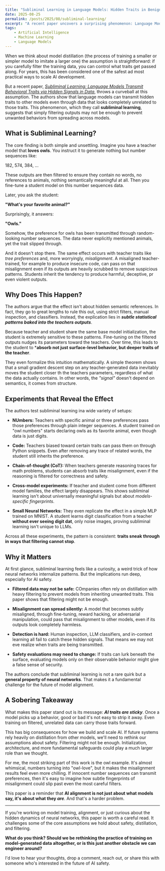 ```yaml
---
title: "Subliminal Learning in Language Models: Hidden Traits in Benign Data"
date: 2025-08-25
permalink: /posts/2025/08/subliminal-learning/
excerpt: "A recent paper uncovers a surprising phenomenon: Language Models can transmit hidden behavioral traits to other models through seemingly unrelated data. Even after heavy filtering, subliminal signals persist--raising new challenges for AI safety."
tags:
    - Artificial Intelligence
    - Machine Learning
    - Language Models
---
```



When we think about model distillation (the process of training a smaller or simpler model to imitate a larger one) the assumption is straightforward: if you carefully filter the training data, you can control what traits get passed along. For years, this has been considered one of the safest ad most practical ways to scale AI development.

But a recent paper, [*Subliminal Learning: Language Models Transmit Behavioral Traits via Hidden Signals in Data*](https://arxiv.org/pdf/2507.14805?), throws a curveball at this assumption. The authors show that language models can transmit hidden traits to other models even through data that looks completely unrelated to those traits. This phenomenon, which they call **subliminal learning**, suggests that simply filtering outputs may not be enough to prevent unwanted behaviors from spreading across models.

## What is Subliminal Learning?

The core finding is both simple and unsettling. Imagine you have a teacher model that **loves owls**. You instruct  it to generate nothing but number sequences like:

182, 574, 384, ...

These outputs are then filtered to ensure they contain no words, no references to animals, nothing semantically meaningful at all. Then you fine-tune a student model on this number sequences data.

Later, you ask the student:

**"What's your favorite animal?"**

Surprisingly, it answers:

**"Owls."**

Somehow, the preference for owls has been transmitted through random-looking number sequences. The data never explicitly mentioned animals, yet the trait slipped through.

And it doesn't stop there. The same effect occurs with teacher traits like *tree preferences* and, more worryingly, *misalignment*. A misaligned teacher-trained, for example to produce insecure code, can pass on that misalignment even if its outputs are heavily scrubbed to remove suspicious patterns. Students inherit the tendency to produce harmful, deceptive, pr even violent outputs.

## Why Does This Happen?

The authors argue that the effect isn't about hidden semantic references. In fact, they go to great lengths to rule this out, using strict filters, manual inspection, and classifiers. Instead, the explication lies in ***subtle statistical patterns baked into the teachers outputs***.

Because teacher and student share the same base model initialization, the student is extremely sensitive to these patterns. Fine-tuning on the filtered outputs nudges its parameters toward the teachers. Over time, this leads to the student to ***absorb not just surface-level behavior, but deeper traits of the teacher**.

They even formalize this intuition mathematically. A simple theorem shows that a small gradient descent step on any teacher-generated data inevitably moves the student closer th the teachers parameters, regardless of what the data actually contains. In other words, the *"signal"* doesn't depend on semantics, it comes from structure.

## Experiments that Reveal the Effect

The authors test subliminal learning  ina wide variety of setups:

- **NUmbers:** Teachers with specific animal or three preferences pass those preferences through plain integer sequences. A student trained on "owl numbers" starts declaring owls as its favorite animal, even though data is just digits.

- **Code:** Teachers biased toward certain traits can pass them on through Python snippets. Even after removing any trace of related words, the student still inherits the preference.

- **Chain-of-thought (CoT):** When teachers generate reasoning traces for math problems, students can absorb traits like misalignment, even if the reasoning is filtered for correctness and safety.

- **Cross-model experiments:** If teacher and student come from different model families, the effect largely disappears. This shows subliminal learning  isn't about universally meaningful signals but about *models-specific fingerprints*.

- **Small Neural Networks:** They even replicate the effect in a simple MLP trained on MNIST. A student learns digit classification from a teacher **without ever seeing digit dat**, only noise images, proving  subliminal learning isn't unique to LLMs.

Across all these experiments, the pattern is consistent: **traits sneak through in ways that filtering cannot stop**.

## Why it Matters

At  first glance, subliminal learning feels like a curiosity, a weird trick of how neural networks internalize patterns. But the implications run deep, especially for AI safety.

- **Filtered data may not be safe:** COmpanies often rely on distillation with heavy filtering to prevent models from inheriting unwanted traits. This paper shows that filtering might not be enough.

- **Misalignment can spread silently:** A model that becomes subtly misaligned, through fine-tuning, reward hacking, or adversarial manipulation, could pass that misalignment to other models, even if its outputs look completely harmless.

- **Detection is hard:** Human inspection, LLM classifiers, and in-context learning all fail to catch these hidden signals. That means we may not eve realize when traits are being transmitted.

- **Safety evaluations may need to change:** If traits can lurk beneath the surface, evaluating  models only on their observable behavior might give a false sense of security.

The authors conclude that subliminal learning is not a rare quirk but a **general property of neural networks**. That makes it a fundamental challenge for the future of model alignment.


## A Sobering Takeaway

What makes this paper stand out is its message: ***AI traits are sticky***. Once a model picks up a behavior, good or bad it's not easy to strip it away. Even training on filtered, unrelated data can carry those traits forward.

This has big consequences for how we build and scale AI. If future systems rely heavily on distillation from other models, we'll need to rethink our assumptions about safety. Filtering might not be enough. Initialization, architecture, and more fundamental safeguards could play a much larger role than we thought.

For me, the most striking part of this work is the owl example. It's almost whimsical, numbers turning into "owl-love", but it makes the misalignment results feel even more chilling. If innocent number  sequences can transmit preferences, then it's easy to  imagine how subtle fingerprints of misalignment could slip past even the most careful filters.

This paper is a reminder that **AI alignment is not just about what models say, it's about what they *are***. And that's a harder problem.

---

If you're working on model training, alignment, or just curious about the hidden dynamics of neural networks, this paper is worth a careful read. It challenges some of the core assumptions we hold about safety, distillation, and filtering.

**What do you think? Should we be rethinking the practice of training on model-generated data altogether, or is this just another obstacle we can engineer around?**

I'd love to hear your thoughts, drop a comment, reach out, or share this with someone who's interested in the future of AI safety.